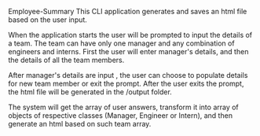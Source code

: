 Employee-Summary
This CLI application generates and saves an html file based on the user input.

When the application starts the user will be prompted to input the details of a team. The team can have only one manager and any combination of engineers and interns. First the user will enter manager's details, and then the details of all the team members.

After manager's details are input , the user can choose to populate details for new team member or exit the prompt. After the user exits the prompt, the html file will be generated in the /output folder.

The system will get the array of user answers, transform it into array of objects of respective classes (Manager, Engineer or Intern), and then generate an html based on such team array.


